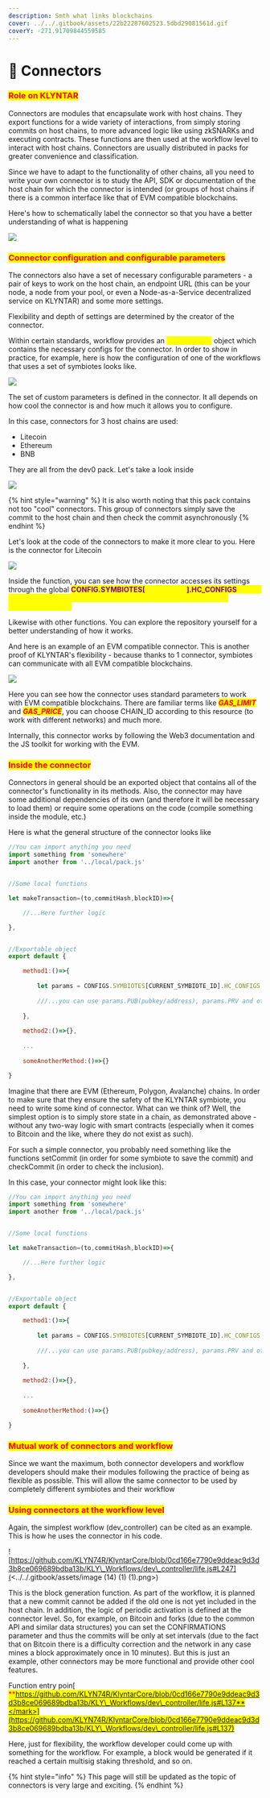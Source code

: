 ```yaml
---
description: Smth what links blockchains
cover: ../../.gitbook/assets/22b22287602523.5dbd29081561d.gif
coverY: -271.91709844559585
---
```


# 🖖 Connectors

### <mark style="color:red;">**Role on KLYNTAR**</mark>

Connectors are modules that encapsulate work with host chains. They export functions for a wide variety of interactions, from simply storing commits on host chains, to more advanced logic like using zkSNARKs and executing contracts. These functions are then used at the workflow level to interact with host chains. Connectors are usually distributed in packs for greater convenience and classification.

Since we have to adapt to the functionality of other chains, all you need to write your own connector is to study the API, SDK or documentation of the host chain for which the connector is intended (or groups of host chains if there is a common interface like that of EVM compatible blockchains.

Here's how to schematically label the connector so that you have a better understanding of what is happening

![](<../../.gitbook/assets/image (12) (1).png>)

### <mark style="color:red;">Connector configuration and configurable parameters</mark>

The connectors also have a set of necessary configurable parameters - a pair of keys to work on the host chain, an endpoint URL (this can be your node, a node from your pool, or even a Node-as-a-Service decentralized service on KLYNTAR) and some more settings.

Flexibility and depth of settings are determined by the creator of the connector.

Within certain standards, workflow provides an <mark style="color:yellow;">**HC\_CONFIGS**</mark> object which contains the necessary configs for the connector. In order to show in practice, for example, here is how the configuration of one of the workflows that uses a set of symbiotes looks like.

![](<../../.gitbook/assets/image (15) (1) (1).png>)

The set of custom parameters is defined in the connector. It all depends on how cool the connector is and how much it allows you to configure.

In this case, connectors for 3 host chains are used:

* Litecoin
* Ethereum
* BNB

They are all from the dev0 pack. Let's take a look inside

![](<../../.gitbook/assets/image (11) (1) (1).png>)

{% hint style="warning" %}
It is also worth noting that this pack contains not too "cool" connectors. This group of connectors simply save the commit to the host chain and then check the commit asynchronously
{% endhint %}

Let's look at the code of the connectors to make it more clear to you. Here is the connector for Litecoin

![](<../../.gitbook/assets/image (16) (1) (1) (1).png>)

Inside the function, you can see how the connector accesses its settings through the global <mark style="color:purple;">**CONFIG.SYMBIOTES\[**</mark><mark style="color:purple;"><mark style="color:yellow;">**\<symbiote>**<mark style="color:yellow;"></mark><mark style="color:purple;">**].HC\_CONFIGS**</mark> object. This is exactly the same object that we configured at the workflow configuration level.

Likewise with other functions. You can explore the repository yourself for a better understanding of how it works.

And here is an example of an EVM compatible connector. This is another proof of KLYNTAR's flexibility - because thanks to 1 connector, symbiotes can communicate with all EVM compatible blockchains.

![](<../../.gitbook/assets/image (3) (1).png>)

Here you can see how the connector uses standard parameters to work with EVM compatible blockchains. There are familiar terms like _<mark style="color:red;">**GAS\_LIMIT**</mark>_ and _<mark style="color:red;">**GAS\_PRICE**</mark>_, you can choose CHAIN\_ID according to this resource (to work with different networks) and much more.

Internally, this connector works by following the Web3 documentation and the JS toolkit for working with the EVM.

### <mark style="color:red;">Inside the connector</mark>

Connectors in general should be an exported object that contains all of the connector's functionality in its methods. Also, the connector may have some additional dependencies of its own (and therefore it will be necessary to load them) or require some operations on the code (compile something inside the module, etc.)

Here is what the general structure of the connector looks like

```javascript
//You can import anything you need
import something from 'somewhere'
import another from '../local/pack.js'


//Some local functions

let makeTransaction=(to,commitHash,blockID)=>{

    //...Here further logic

},


//Exportable object
export default {

    method1:()=>{
    
        let params = CONFIGS.SYMBIOTES[CURRENT_SYMBIOTE_ID].HC_CONFIGS
        
        ///...you can use params.PUB(pubkey/address), params.PRV and other options
    
    },
    
    method2:()=>{},
    
    ...
    
    someAnotherMethod:()=>{}

}
```

Imagine that there are EVM (Ethereum, Polygon, Avalanche) chains. In order to make sure that they ensure the safety of the KLYNTAR symbiote, you need to write some kind of connector. What can we think of? Well, the simplest option is to simply store state in a chain, as demonstrated above - without any two-way logic with smart contracts (especially when it comes to Bitcoin and the like, where they do not exist as such).

For such a simple connector, you probably need something like the functions setCommit (in order for some symbiote to save the commit) and checkCommit (in order to check the inclusion).

In this case, your connector might look like this:

```javascript
//You can import anything you need
import something from 'somewhere'
import another from '../local/pack.js'


//Some local functions

let makeTransaction=(to,commitHash,blockID)=>{

    //...Here further logic

},


//Exportable object
export default {

    method1:()=>{
    
        let params = CONFIGS.SYMBIOTES[CURRENT_SYMBIOTE_ID].HC_CONFIGS
        
        ///...you can use params.PUB(pubkey/address), params.PRV and other options
    
    },
    
    method2:()=>{},
    
    ...
    
    someAnotherMethod:()=>{}

}
```

### <mark style="color:red;">Mutual work of connectors and workflow</mark>

Since we want the maximum, both connector developers and workflow developers should make their modules following the practice of being as flexible as possible. This will allow the same connector to be used by completely different symbiotes and their workflow

### <mark style="color:red;">Using connectors at the workflow level</mark>

Again, the simplest workflow (dev\_controller) can be cited as an example. This is how he uses the connector in his code.

![https://github.com/KLYN74R/KlyntarCore/blob/0cd166e7790e9ddeac9d3d3b8ce069689bdba13b/KLY\_Workflows/dev\_controller/life.js#L247](<../../.gitbook/assets/image (14) (1) (1).png>)

This is the block generation function. As part of the workflow, it is planned that a new commit cannot be added if the old one is not yet included in the host chain. In addition, the logic of periodic activation is defined at the connector level. So, for example, on Bitcoin and forks (due to the common API and similar data structures) you can set the CONFIRMATIONS parameter and thus the commits will be only at set intervals (due to the fact that on Bitcoin there is a difficulty correction and the network in any case mines a block approximately once in 10 minutes). But this is just an example, other connectors may be more functional and provide other cool features.

Function entry poin[\
<mark style="color:red;">**https://github.com/KLYN74R/KlyntarCore/blob/0cd166e7790e9ddeac9d3d3b8ce069689bdba13b/KLY\_Workflows/dev\_controller/life.js#L137**</mark>](https://github.com/KLYN74R/KlyntarCore/blob/0cd166e7790e9ddeac9d3d3b8ce069689bdba13b/KLY\_Workflows/dev\_controller/life.js#L137)

Here, just for flexibility, the workflow developer could come up with something for the workflow. For example, a block would be generated if it reached a certain multisig staking threshold, and so on.

{% hint style="info" %}
This page will still be updated as the topic of connectors is very large and exciting.
{% endhint %}
